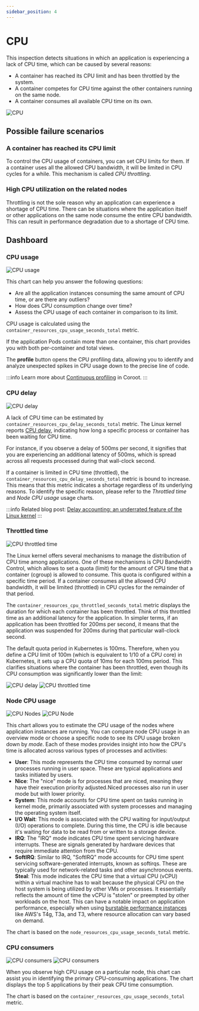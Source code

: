 ```yaml
---
sidebar_position: 4
---
```


# CPU

This inspection detects situations in which an application is experiencing a lack of CPU time,
which can be caused by several reasons:

* A container has reached its CPU limit and has been throttled by the system.
* A container competes for CPU time against the other containers running on the same node.
* A container consumes all available CPU time on its own.

<img alt="CPU" src="/img/docs/cpu.png" class="card w-1200"/>

## Possible failure scenarios

### A container has reached its CPU limit

To control the CPU usage of containers, you can set CPU limits for them.
If a container uses all the allowed CPU bandwidth, it will be limited in CPU cycles for a while.
This mechanism is called _CPU throttling_.
       

### High CPU utilization on the related nodes

Throttling is not the sole reason why an application can experience a shortage of CPU time.
There can be situations where the application itself or other applications on the same node consume the entire CPU bandwidth.
This can result in performance degradation due to a shortage of CPU time.


## Dashboard

### CPU usage

<img alt="CPU usage" src="/img/docs/cpu-usage.png" class="card w-600"/>

This chart can help you answer the following questions:

* Are all the application instances consuming the same amount of CPU time, or are there any outliers?
* How does CPU consumption change over time?
* Assess the CPU usage of each container in comparison to its limit.
 
CPU usage is calculated using the `container_resources_cpu_usage_seconds_total` metric.
      
If the application Pods contain more than one container, this chart provides you with both per-container and total views.

The **profile** button opens the CPU profiling data, allowing you to identify and analyze unexpected spikes in CPU usage down to the precise line of code.

:::info
Learn more about [Continuous profiling](/profiling/) in Coroot.
:::
        
### CPU delay

<img alt="CPU delay" src="/img/docs/cpu-delay.png" class="card w-600"/>

A lack of CPU time can be estimated by `container_resources_cpu_delay_seconds_total` metric.
The Linux kernel reports [CPU delay](https://www.kernel.org/doc/html/latest/accounting/delay-accounting.html),
indicating how long a specific process or container has been waiting for CPU time.

For instance, if you observe a delay of 500ms per second,
it signifies that you are experiencing an additional latency of 500ms,
which is spread across all requests processed during that wall-clock second.

If a container is limited in CPU time (throttled), the `container_resources_cpu_delay_seconds_total` metric is bound to increase.
This means that this metric indicates a shortage regardless of its underlying reasons.
To identify the specific reason, please refer to the <i>Throttled time</i> and <i>Node CPU usage</i> usage charts.

:::info
Related blog post:
[Delay accounting: an underrated feature of the Linux kernel](https://coroot.com/blog/linux-delay-accounting)
:::

### Throttled time

<img alt="CPU throttled time" src="/img/docs/cpu-throttled-time.png" class="card w-600"/>
 
The Linux kernel offers several mechanisms to manage the distribution of CPU time among applications.
One of these mechanisms is CPU Bandwidth Control, which allows to set a quota (limit) for the amount of CPU time that a container (cgroup) is allowed to consume.
This quota is configured within a specific time period.
If a container consumes all the allowed CPU bandwidth, it will be limited (throttled) in CPU cycles for the remainder of that period.

The `container_resources_cpu_throttled_seconds_total` metric displays the duration for which each container has been throttled.
Think of this throttled time as an additional latency for the application.
In simpler terms, if an application has been throttled for 200ms per second,
it means that the application was suspended for 200ms during that particular wall-clock second.

The default quota period in Kubernetes is 100ms.
Therefore, when you define a CPU limit of 100m (which is equivalent to 1/10 of a CPU core) in Kubernetes,
it sets up a CPU quota of 10ms for each 100ms period.
This clarifies situations where the container has been throttled, even though its CPU consumption was significantly lower than the limit:

<div class="horizontal-images">
  <img alt="CPU delay" src="/img/docs/cpu-delay.png" class="card"/>
  <img alt="CPU throttled time" src="/img/docs/cpu-throttled-time.png" class="card"/>
</div>

### Node CPU usage

<div class="horizontal-images">
  <img alt="CPU Nodes" src="/img/docs/cpu-nodes.png" class="card"/>
  <img alt="CPU Node" src="/img/docs/cpu-node.png" class="card"/>
</div>

 
This chart allows you to estimate the CPU usage of the nodes where application instances are running.
You can compare node CPU usage in an overview mode or choose a specific node to see its CPU usage broken down by <i>mode</i>.
Each of these modes provides insight into how the CPU's time is allocated across various types of processes and activities:

* **User**: This mode represents the CPU time consumed by normal user processes running in user space. These are typical applications and tasks initiated by users.
* **Nice**: The "nice" mode is for processes that are niced, meaning they have their execution priority adjusted.Niced processes also run in user mode but with lower priority.
* **System**: This mode accounts for CPU time spent on tasks running in kernel mode, primarily associated with system processes and managing the operating system itself.
* **I/O Wait**: This mode is associated with the CPU waiting for input/output (I/O) operations to complete. During this time, the CPU is idle because it's waiting for data to be read from or written to a storage device.
* **IRQ**: The "IRQ" mode indicates CPU time spent servicing hardware interrupts. These are signals generated by hardware devices that require immediate attention from the CPU.
* **SoftIRQ**: Similar to IRQ, "SoftIRQ" mode accounts for CPU time spent servicing software-generated interrupts, known as softirqs. These are typically used for network-related tasks and other asynchronous events.
**Steal**: This mode indicates the CPU time that a virtual CPU (vCPU) within a virtual machine has to wait
because the physical CPU on the host system is being utilized by other VMs or processes.
It essentially reflects the amount of time the vCPU is "stolen" or preempted by other workloads on the host.
This can have a notable impact on application performance,
especially when using [burstable performance instances](https://docs.aws.amazon.com/AWSEC2/latest/UserGuide/burstable-performance-instances.html)
like AWS's T4g, T3a, and T3, where resource allocation can vary based on demand.

The chart is based on the `node_resources_cpu_usage_seconds_total` metric.


### CPU consumers

<div class="horizontal-images">
  <img alt="CPU consumers" src="/img/docs/cpu-consumers-1.png" class="card" />
  <img alt="CPU consumers" src="/img/docs/cpu-consumers-2.png" class="card" />
</div>


When you observe high CPU usage on a particular node,
this chart can assist you in identifying the primary CPU-consuming applications.
The chart displays the top 5 applications by their peak CPU time consumption.

The chart is based on the `container_resources_cpu_usage_seconds_total` metric.

